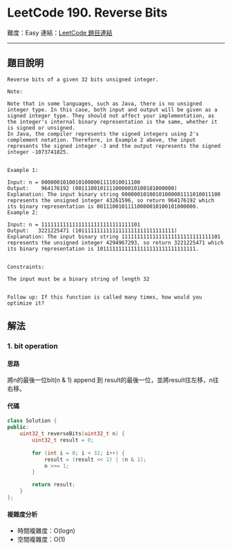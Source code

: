 # LeetCode 190. Reverse Bits

難度：Easy
連結：[LeetCode 題目連結](https://leetcode.com/problems/reverse-bits/description/)

---

## 題目說明
    
    Reverse bits of a given 32 bits unsigned integer.

    Note:

    Note that in some languages, such as Java, there is no unsigned integer type. In this case, both input and output will be given as a signed integer type. They should not affect your implementation, as the integer's internal binary representation is the same, whether it is signed or unsigned.
    In Java, the compiler represents the signed integers using 2's complement notation. Therefore, in Example 2 above, the input represents the signed integer -3 and the output represents the signed integer -1073741825.
    

    Example 1:

    Input: n = 00000010100101000001111010011100
    Output:    964176192 (00111001011110000010100101000000)
    Explanation: The input binary string 00000010100101000001111010011100 represents the unsigned integer 43261596, so return 964176192 which its binary representation is 00111001011110000010100101000000.
    Example 2:

    Input: n = 11111111111111111111111111111101
    Output:   3221225471 (10111111111111111111111111111111)
    Explanation: The input binary string 11111111111111111111111111111101 represents the unsigned integer 4294967293, so return 3221225471 which its binary representation is 10111111111111111111111111111111.
    

    Constraints:

    The input must be a binary string of length 32
    

    Follow up: If this function is called many times, how would you optimize it?

## 解法
### 1. bit operation
#### 思路

將n的最後一位bit(n & 1) append 到 result的最後一位，並將result往左移，n往右移。

#### 代碼
```c++
class Solution {
public:
    uint32_t reverseBits(uint32_t n) {
        uint32_t result = 0;
        
        for (int i = 0; i < 32; i++) {
            result = (result << 1) | (n & 1);
            n >>= 1;
        }

        return result;
    }
};
```

#### 複雜度分析

- 時間複雜度：O(logn)
- 空間複雜度：O(1)
